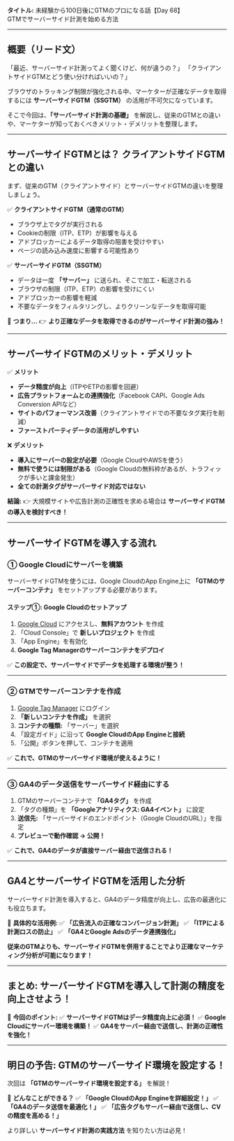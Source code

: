 **タイトル:**
未経験から100日後にGTMのプロになる話【Day 68】\
GTMでサーバーサイド計測を始める方法

---

## **概要（リード文）**

「最近、サーバーサイド計測ってよく聞くけど、何が違うの？」
「クライアントサイドGTMとどう使い分ければいいの？」

ブラウザのトラッキング制限が強化される中、マーケターが正確なデータを取得するには **サーバーサイドGTM（SSGTM）** の活用が不可欠になっています。

そこで今回は、**「サーバーサイド計測の基礎」** を解説し、従来のGTMとの違いや、マーケターが知っておくべきメリット・デメリットを整理します。

---

## **サーバーサイドGTMとは？ クライアントサイドGTMとの違い**

まず、従来のGTM（クライアントサイド）とサーバーサイドGTMの違いを整理しましょう。

✅ **クライアントサイドGTM（通常のGTM）**
- ブラウザ上でタグが実行される
- Cookieの制限（ITP、ETP）が影響を与える
- アドブロッカーによるデータ取得の阻害を受けやすい
- ページの読み込み速度に影響する可能性あり

✅ **サーバーサイドGTM（SSGTM）**
- データは一度 **「サーバー」** に送られ、そこで加工・転送される
- ブラウザの制限（ITP、ETP）の影響を受けにくい
- アドブロッカーの影響を軽減
- 不要なデータをフィルタリングし、よりクリーンなデータを取得可能

🔹 **つまり…**
👉 **より正確なデータを取得できるのがサーバーサイド計測の強み！**

---

## **サーバーサイドGTMのメリット・デメリット**

✅ **メリット**
- **データ精度が向上**（ITPやETPの影響を回避）
- **広告プラットフォームとの連携強化**（Facebook CAPI、Google Ads Conversion APIなど）
- **サイトのパフォーマンス改善**（クライアントサイドでの不要なタグ実行を削減）
- **ファーストパーティデータの活用がしやすい**

❌ **デメリット**
- **導入にサーバーの設定が必要**（Google CloudやAWSを使う）
- **無料で使うには制限がある**（Google Cloudの無料枠があるが、トラフィックが多いと課金発生）
- **全ての計測タグがサーバーサイド対応ではない**

**結論:**
👉 大規模サイトや広告計測の正確性を求める場合は **サーバーサイドGTMの導入を検討すべき！**

---

## **サーバーサイドGTMを導入する流れ**

### **① Google Cloudにサーバーを構築**

サーバーサイドGTMを使うには、Google CloudのApp Engine上に **「GTMのサーバーコンテナ」** をセットアップする必要があります。

#### **ステップ①: Google Cloudのセットアップ**
1. [Google Cloud](https://cloud.google.com/) にアクセスし、**無料アカウント** を作成
2. 「Cloud Console」で **新しいプロジェクト** を作成
3. 「App Engine」を有効化
4. **Google Tag Managerのサーバーコンテナをデプロイ**

✅ **この設定で、サーバーサイドでデータを処理する環境が整う！**

---

### **② GTMでサーバーコンテナを作成**

1. [Google Tag Manager](https://tagmanager.google.com/) にログイン
2. **「新しいコンテナを作成」** を選択
3. **コンテナの種類:** 「サーバー」を選択
4. 「設定ガイド」に沿って **Google CloudのApp Engineと接続**
5. 「公開」ボタンを押して、コンテナを適用

✅ **これで、GTMのサーバーサイド環境が使えるように！**

---

### **③ GA4のデータ送信をサーバーサイド経由にする**

1. GTMのサーバーコンテナで **「GA4タグ」** を作成
2. 「タグの種類」を **「Googleアナリティクス: GA4イベント」** に設定
3. **送信先:** 「サーバーサイドのエンドポイント（Google CloudのURL）」を指定
4. **プレビューで動作確認 → 公開！**

✅ **これで、GA4のデータが直接サーバー経由で送信される！**

---

## **GA4とサーバーサイドGTMを活用した分析**

サーバーサイド計測を導入すると、GA4のデータ精度が向上し、広告の最適化にも役立ちます。

📌 **具体的な活用例:**
✅ **「広告流入の正確なコンバージョン計測」**
✅ **「ITPによる計測ロスの防止」**
✅ **「GA4とGoogle Adsのデータ連携強化」**

**従来のGTMよりも、サーバーサイドGTMを併用することでより正確なマーケティング分析が可能になります！**

---

## **まとめ: サーバーサイドGTMを導入して計測の精度を向上させよう！**

📌 **今回のポイント:**
✅ **サーバーサイドGTMはデータ精度向上に必須！**
✅ **Google Cloudにサーバー環境を構築！**
✅ **GA4をサーバー経由で送信し、計測の正確性を強化！**

---

## **明日の予告: GTMのサーバーサイド環境を設定する！**

次回は **「GTMのサーバーサイド環境を設定する」** を解説！

📌 **どんなことができる？**
✅ **「Google CloudのApp Engineを詳細設定！」**
✅ **「GA4のデータ送信を最適化！」**
✅ **「広告タグもサーバー経由で送信し、CVの精度を高める！」**

より詳しい **サーバーサイド計測の実践方法** を知りたい方は必見！